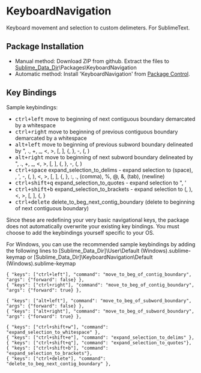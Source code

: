# KeyboardNavigation
Keyboard movement and selection to custom delimeters. For SublimeText.

## Package Installation
* Manual method: Download ZIP from github. Extract the files to [Sublime_Data_Dir](http://docs.sublimetext.info/en/latest/basic_concepts.html#the-data-directory)\Packages\KeyboardNavigation
* Automatic method: Install 'KeyboardNavigation' from [Package Control](http://packagecontrol.io).

## Key Bindings
Sample keybindings:
* <kbd>ctrl+left</kbd> move to beginning of next contiguous boundary demarcated by a whitespace
* <kbd>ctrl+right</kbd> move to beginning of previous contiguous boundary demarcated by a whitespace
* <kbd>alt+left</kbd> move to beginning of previous subword boundary delineated by ", ., +, _, <, >, [, ], {, }, -, (, )
* <kbd>alt+right</kbd> move to beginning of next subword boundary delineated by ", ., +, _, <, >, [, ], {, }, -, (, )
* <kbd>ctrl+space</kbd> expand_selection_to_delims - expand selection to (space), \, ', -, (, ), <, >, [, ], {, }, :, ., (comma), %, @, &, (tab), (newline)
* <kbd>ctrl+shift+q</kbd> expand_selection_to_quotes - expand selection to ", '
* <kbd>ctrl+shift+b</kbd> expand_selection_to_brackets - expand selection to (, ), <, >, [, ], {, }
* <kbd>ctrl+delete</kbd> delete_to_beg_next_contig_boundary (delete to beginning of next contiguous boundary)

Since these are redefining your very basic navigational keys, the package does not automatically overwrite your existing key bindings. You must choose to add the keybindings yourself specific to your OS.

For Windows, you can use the recommended sample keybindings by adding the following lines to [Sublime_Data_Dir]\User\Default (Windows).sublime-keymap or [Sublime_Data_Dir]\KeyboardNavigation\Default (Windows).sublime-keymap
```
{ "keys": ["ctrl+left"], "command": "move_to_beg_of_contig_boundary", "args": {"forward": false} },
{ "keys": ["ctrl+right"], "command": "move_to_beg_of_contig_boundary", "args": {"forward": true} },

{ "keys": ["alt+left"], "command": "move_to_beg_of_subword_boundary", "args": {"forward": false} },
{ "keys": ["alt+right"], "command": "move_to_beg_of_subword_boundary", "args": {"forward": true} },

{ "keys": ["ctrl+shift+w"], "command": "expand_selection_to_whitespace" },
{ "keys": ["ctrl+shift+e"], "command": "expand_selection_to_delims" },
{ "keys": ["ctrl+shift+q"], "command": "expand_selection_to_quotes"},
{ "keys": ["ctrl+shift+b"], "command": "expand_selection_to_brackets"},
{ "keys": ["ctrl+delete"], "command": "delete_to_beg_next_contig_boundary" },
```
